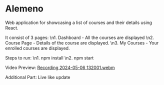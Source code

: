 # Alemeno

Web application for showcasing a list of courses and their details using React.

It consist of 3 pages: \n1. Dashboard - All the courses are displayed \n2. Course Page - Details of the course are displayed. \n3. My Courses - Your enrolled courses are displayed.

Steps to run: \n1. npm install \n2. npm start

Video Preview:
[Recording 2024-05-06 132001.webm](https://github.com/Deepraj0502/Alemeno/assets/99066501/ad53f2e6-b2fc-44f2-8cf6-45288439f261)

Additional Part:
Live like update
